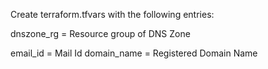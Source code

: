 Create terraform.tfvars with the following entries:

dnszone_rg      = Resource group of DNS Zone


email_id    = Mail Id
domain_name = Registered Domain Name
